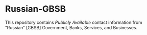 # Russian-GBSB
This repository contains *Publicly Available* contact information from "Russian" [GBSB] Government, Banks, Services, and Businesses.
